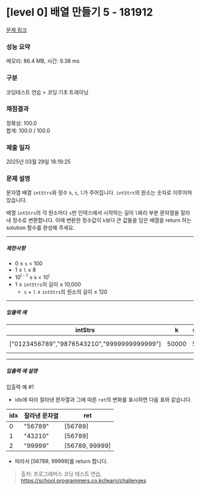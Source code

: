# [level 0] 배열 만들기 5 - 181912 

[문제 링크](https://school.programmers.co.kr/learn/courses/30/lessons/181912) 

### 성능 요약

메모리: 86.4 MB, 시간: 9.38 ms

### 구분

코딩테스트 연습 > 코딩 기초 트레이닝

### 채점결과

정확성: 100.0<br/>합계: 100.0 / 100.0

### 제출 일자

2025년 03월 29일 18:19:25

### 문제 설명

<p>문자열 배열 <code>intStrs</code>와 정수 <code>k</code>, <code>s</code>, <code>l</code>가 주어집니다. <code>intStrs</code>의 원소는 숫자로 이루어져 있습니다. </p>

<p>배열 <code>intStrs</code>의 각 원소마다 <code>s</code>번 인덱스에서 시작하는 길이 <code>l</code>짜리 부분 문자열을 잘라내 정수로 변환합니다. 이때 변환한 정수값이 <code>k</code>보다 큰 값들을 담은 배열을 return 하는 solution 함수를 완성해 주세요.</p>

<hr>

<h5>제한사항</h5>

<ul>
<li>0 ≤ <code>s</code> &lt; 100</li>
<li>1 ≤ <code>l</code> ≤ 8</li>
<li>10<sup>l - 1</sup> ≤ <code>k</code> &lt; 10<sup>l</sup></li>
<li>1 ≤ <code>intStrs</code>의 길이 ≤ 10,000

<ul>
<li><code>s</code> + <code>l</code> ≤ <code>intStrs</code>의 원소의 길이 ≤ 120</li>
</ul></li>
</ul>

<hr>

<h5>입출력 예</h5>
<table class="table">
        <thead><tr>
<th>intStrs</th>
<th>k</th>
<th>s</th>
<th>l</th>
<th>result</th>
</tr>
</thead>
        <tbody><tr>
<td>["0123456789","9876543210","9999999999999"]</td>
<td>50000</td>
<td>5</td>
<td>5</td>
<td>[56789, 99999]</td>
</tr>
</tbody>
      </table>
<hr>

<h5>입출력 예 설명</h5>

<p>입출력 예 #1</p>

<ul>
<li>idx에 따라 잘라낸 문자열과 그에 따른 <code>ret</code>의 변화를 표시하면 다음 표와 같습니다.</li>
</ul>
<table class="table">
        <thead><tr>
<th>idx</th>
<th>잘라낸 문자열</th>
<th>ret</th>
</tr>
</thead>
        <tbody><tr>
<td>0</td>
<td>"56789"</td>
<td>[56789]</td>
</tr>
<tr>
<td>1</td>
<td>"43210"</td>
<td>[56789]</td>
</tr>
<tr>
<td>2</td>
<td>"99999"</td>
<td>[56789, 99999]</td>
</tr>
</tbody>
      </table>
<ul>
<li>따라서 [56789, 99999]를 return 합니다.</li>
</ul>


> 출처: 프로그래머스 코딩 테스트 연습, https://school.programmers.co.kr/learn/challenges